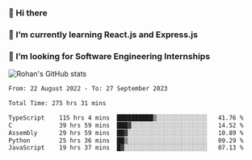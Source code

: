 ### 👋 Hi there 

<!--
**rohznmdev/rohznmdev** is a ✨ _special_ ✨ repository because its `README.md` (this file) appears on your GitHub profile.

Here are some ideas to get you started:

- 🔭 I’m currently working on ...
- 🌱 I’m currently learning Ruby and Ruby on Rails
- 👯 I’m looking to collaborate on ...
- 🤔 I’m looking for help with ...
- 💬 Ask me about ...
- 📫 How to reach me: ...
- 😄 Pronouns: ...
- ⚡ Fun fact: ...
-->
### 🌱 I’m currently learning React.js and Express.js
### 🤔 I’m looking for Software Engineering Internships
![Rohan's GitHub stats](https://github-readme-stats.vercel.app/api?username=rohznmdev&theme=dark&show_icons=true)

<!--START_SECTION:waka-->

```txt
From: 22 August 2022 - To: 27 September 2023

Total Time: 275 hrs 31 mins

TypeScript    115 hrs 4 mins  ██████████▒░░░░░░░░░░░░░░   41.76 %
C             39 hrs 59 mins  ███▓░░░░░░░░░░░░░░░░░░░░░   14.52 %
Assembly      29 hrs 59 mins  ██▓░░░░░░░░░░░░░░░░░░░░░░   10.89 %
Python        25 hrs 36 mins  ██▒░░░░░░░░░░░░░░░░░░░░░░   09.29 %
JavaScript    19 hrs 37 mins  █▓░░░░░░░░░░░░░░░░░░░░░░░   07.13 %
```

<!--END_SECTION:waka-->
